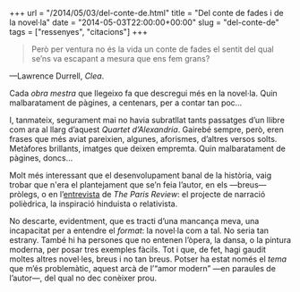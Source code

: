 +++
url = "/2014/05/03/del-conte-de.html"
title = "Del conte de fades i de la novel·la"
date = "2014-05-03T22:00:00+00:00"
slug = "del-conte-de"
tags = ["ressenyes", "citacions"]
+++

> Però per ventura no és la vida un conte de fades el sentit del qual se’ns va escapant a mesura que ens fem grans?

—Lawrence Durrell, *Clea*.

Cada *obra mestra* que llegeixo fa que descregui més en la novel·la. Quin malbaratament de pàgines, a centenars, per a contar tan poc…

I, tanmateix, segurament mai no havia subratllat tants passatges d’un llibre com ara al llarg d’aquest *Quartet d’Alexandria*. Gairebé sempre, però, eren frases que més aviat pareixien, algunes, aforismes, d’altres versos solts. Metàfores brillants, imatges que deixen empremta. Quin malbaratament de pàgines, doncs…

Molt més interessant que el desenvolupament banal de la història, vaig trobar que n'era el plantejament que se’n feia l’autor, en els —breus— pròlegs, o en l’[entrevista](http://www.theparisreview.org/interviews/4720/the-art-of-fiction-no-23-lawrence-durrell) de *The Paris Review*: el projecte de narració polièdrica, la inspiració hinduista o relativista.

No descarte, evidentment, que es tracti d’una mancança meva, una incapacitat per a entendre el *format*: la novel·la com a tal. No seria tan estrany. També hi ha persones que no entenen l’òpera, la dansa, o la pintura moderna, per posar tres exemples fàcils. Tot i que, de fet, hagi gaudit moltes altres novel·les, breus i no tan breus. Potser ha estat només el *tema* que m’és problemàtic, aquest arcà de l’“amor modern” —en paraules de l’autor—, del qual no dec conèixer prou.

